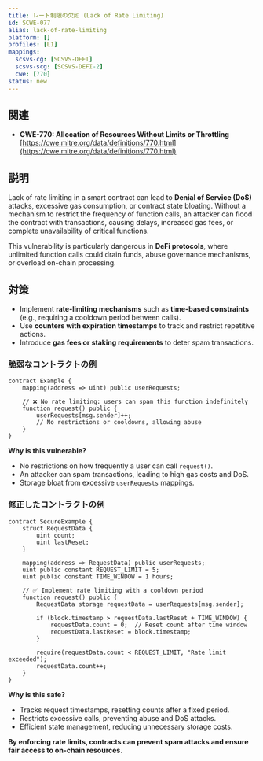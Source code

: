 ```yaml
---
title: レート制限の欠如 (Lack of Rate Limiting)
id: SCWE-077
alias: lack-of-rate-limiting
platform: []
profiles: [L1]
mappings:
  scsvs-cg: [SCSVS-DEFI]
  scsvs-scg: [SCSVS-DEFI-2]
  cwe: [770]
status: new
---
```


## 関連
- **CWE-770: Allocation of Resources Without Limits or Throttling**
  [https://cwe.mitre.org/data/definitions/770.html](https://cwe.mitre.org/data/definitions/770.html)

## 説明
Lack of rate limiting in a smart contract can lead to **Denial of Service (DoS)** attacks, excessive gas consumption, or contract state bloating. Without a mechanism to restrict the frequency of function calls, an attacker can flood the contract with transactions, causing delays, increased gas fees, or complete unavailability of critical functions.  

This vulnerability is particularly dangerous in **DeFi protocols**, where unlimited function calls could drain funds, abuse governance mechanisms, or overload on-chain processing.  

## 対策
- Implement **rate-limiting mechanisms** such as **time-based constraints** (e.g., requiring a cooldown period between calls).  
- Use **counters with expiration timestamps** to track and restrict repetitive actions.  
- Introduce **gas fees or staking requirements** to deter spam transactions.  

### 脆弱なコントラクトの例
```solidity
contract Example {
    mapping(address => uint) public userRequests;

    // ❌ No rate limiting: users can spam this function indefinitely
    function request() public {
        userRequests[msg.sender]++;
        // No restrictions or cooldowns, allowing abuse
    }
}
```

**Why is this vulnerable?**
- No restrictions on how frequently a user can call `request()`.
- An attacker can spam transactions, leading to high gas costs and DoS.
- Storage bloat from excessive `userRequests` mappings.

### 修正したコントラクトの例

```solidity
contract SecureExample {
    struct RequestData {
        uint count;
        uint lastReset;
    }

    mapping(address => RequestData) public userRequests;
    uint public constant REQUEST_LIMIT = 5;
    uint public constant TIME_WINDOW = 1 hours;

    // ✅ Implement rate limiting with a cooldown period
    function request() public {
        RequestData storage requestData = userRequests[msg.sender];

        if (block.timestamp > requestData.lastReset + TIME_WINDOW) {
            requestData.count = 0;  // Reset count after time window
            requestData.lastReset = block.timestamp;
        }

        require(requestData.count < REQUEST_LIMIT, "Rate limit exceeded");
        requestData.count++;
    }
}
```
**Why is this safe?**
- Tracks request timestamps, resetting counts after a fixed period.
- Restricts excessive calls, preventing abuse and DoS attacks.
- Efficient state management, reducing unnecessary storage costs.

**By enforcing rate limits, contracts can prevent spam attacks and ensure fair access to on-chain resources.**
